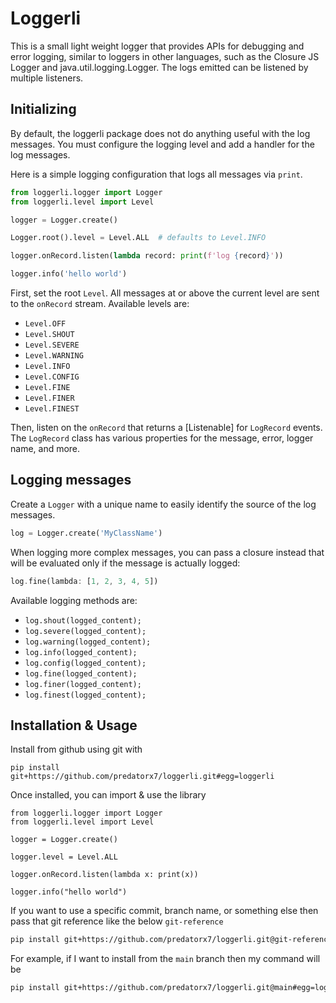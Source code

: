 # Loggerli

This is a small light weight logger that provides APIs for debugging and error
logging, similar to loggers in other languages, such as the Closure JS Logger
and java.util.logging.Logger. The logs emitted can be listened by multiple
listeners.

## Initializing

By default, the loggerli package does not do anything useful with the log
messages. You must configure the logging level and add a handler for the log
messages.

Here is a simple logging configuration that logs all messages via `print`.

```python
from loggerli.logger import Logger
from loggerli.level import Level

logger = Logger.create()

Logger.root().level = Level.ALL  # defaults to Level.INFO

logger.onRecord.listen(lambda record: print(f'log {record}'))

logger.info('hello world')
```

First, set the root `Level`. All messages at or above the current level are sent
to the `onRecord` stream. Available levels are:

- `Level.OFF`
- `Level.SHOUT`
- `Level.SEVERE`
- `Level.WARNING`
- `Level.INFO`
- `Level.CONFIG`
- `Level.FINE`
- `Level.FINER`
- `Level.FINEST`

Then, listen on the `onRecord` that returns a [Listenable] for `LogRecord`
events. The `LogRecord` class has various properties for the message, error,
logger name, and more.

## Logging messages

Create a `Logger` with a unique name to easily identify the source of the log
messages.

```python
log = Logger.create('MyClassName')
```

When logging more complex messages, you can pass a closure instead that will be
evaluated only if the message is actually logged:

```dart
log.fine(lambda: [1, 2, 3, 4, 5])
```

Available logging methods are:

- `log.shout(logged_content);`
- `log.severe(logged_content);`
- `log.warning(logged_content);`
- `log.info(logged_content);`
- `log.config(logged_content);`
- `log.fine(logged_content);`
- `log.finer(logged_content);`
- `log.finest(logged_content);`

## Installation & Usage

Install from github using git with

```
pip install git+https://github.com/predatorx7/loggerli.git#egg=loggerli
```

Once installed, you can import & use the library
```
from loggerli.logger import Logger
from loggerli.level import Level

logger = Logger.create()

logger.level = Level.ALL

logger.onRecord.listen(lambda x: print(x))

logger.info("hello world")

```

If you want to use a specific commit, branch name, or something else then pass
that git reference like the below `git-reference`

```sh
pip install git+https://github.com/predatorx7/loggerli.git@git-reference#egg=loggerli
```

For example, if I want to install from the `main` branch then my command will be

```sh
pip install git+https://github.com/predatorx7/loggerli.git@main#egg=loggerli
```
